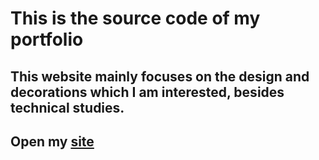 # This is the source code of my portfolio

## This website mainly focuses on the design and decorations which I am interested, besides technical studies.

## Open my [site](https://monideepabhunia.github.io/portfolio/)

